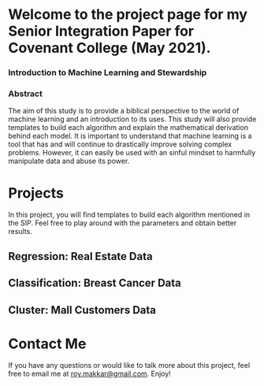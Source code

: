 # Welcome to the project page for my Senior Integration Paper for Covenant College (May 2021).

### Introduction to Machine Learning and Stewardship

### Abstract
The aim of this study is to provide a biblical perspective to the world of machine learning and an introduction to its uses. This study will also provide templates to build each algorithm and explain the mathematical derivation behind each model. It is important to understand that machine learning is a tool that has and will continue to drastically improve solving complex problems. However, it can easily be used with an sinful mindset to harmfully manipulate data and abuse its power.

# Projects
In this project, you will find templates to build each algorithm mentioned in the SIP. Feel free to play around with the parameters and obtain better results.

## Regression: Real Estate Data
## Classification: Breast Cancer Data
## Cluster: Mall Customers Data

# Contact Me
If you have any questions or would like to talk more about this project, feel free to email me at <roy.makkar@gmail.com>. Enjoy!
